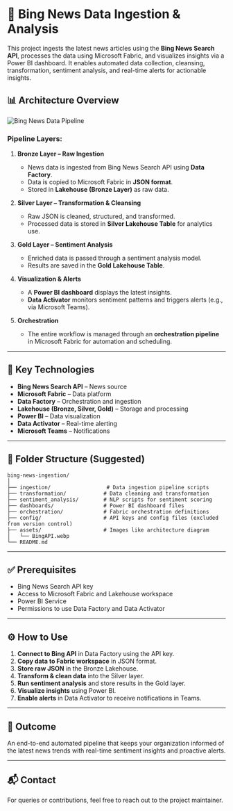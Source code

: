 
# 📰 Bing News Data Ingestion & Analysis

This project ingests the latest news articles using the **Bing News Search API**, processes the data using Microsoft Fabric, and visualizes insights via a Power BI dashboard. It enables automated data collection, cleansing, transformation, sentiment analysis, and real-time alerts for actionable insights.

## 📊 Architecture Overview

![Bing News Data Pipeline](./BingAPI_Project_Architecture.png)

### Pipeline Layers:

1. **Bronze Layer – Raw Ingestion**  
   - News data is ingested from Bing News Search API using **Data Factory**.
   - Data is copied to Microsoft Fabric in **JSON format**.
   - Stored in **Lakehouse (Bronze Layer)** as raw data.

2. **Silver Layer – Transformation & Cleansing**  
   - Raw JSON is cleaned, structured, and transformed.
   - Processed data is stored in **Silver Lakehouse Table** for analytics use.

3. **Gold Layer – Sentiment Analysis**  
   - Enriched data is passed through a sentiment analysis model.
   - Results are saved in the **Gold Lakehouse Table**.

4. **Visualization & Alerts**  
   - A **Power BI dashboard** displays the latest insights.
   - **Data Activator** monitors sentiment patterns and triggers alerts (e.g., via Microsoft Teams).

5. **Orchestration**  
   - The entire workflow is managed through an **orchestration pipeline** in Microsoft Fabric for automation and scheduling.

---

## 🚀 Key Technologies

- **Bing News Search API** – News source
- **Microsoft Fabric** – Data platform
- **Data Factory** – Orchestration and ingestion
- **Lakehouse (Bronze, Silver, Gold)** – Storage and processing
- **Power BI** – Data visualization
- **Data Activator** – Real-time alerting
- **Microsoft Teams** – Notifications

---

## 📁 Folder Structure (Suggested)

```
bing-news-ingestion/
│
├── ingestion/                  # Data ingestion pipeline scripts
├── transformation/            # Data cleaning and transformation
├── sentiment_analysis/        # NLP scripts for sentiment scoring
├── dashboards/                # Power BI dashboard files
├── orchestration/             # Fabric orchestration definitions
├── config/                    # API keys and config files (excluded from version control)
├── assets/                    # Images like architecture diagram
│   └── BingAPI.webp
└── README.md
```

---

## ✅ Prerequisites

- Bing News Search API key
- Access to Microsoft Fabric and Lakehouse workspace
- Power BI Service
- Permissions to use Data Factory and Data Activator

---

## ⚙️ How to Use

1. **Connect to Bing API** in Data Factory using the API key.
2. **Copy data to Fabric workspace** in JSON format.
3. **Store raw JSON** in the Bronze Lakehouse.
4. **Transform & clean data** into the Silver layer.
5. **Run sentiment analysis** and store results in the Gold layer.
6. **Visualize insights** using Power BI.
7. **Enable alerts** in Data Activator to receive notifications in Teams.

---

## 📌 Outcome

An end-to-end automated pipeline that keeps your organization informed of the latest news trends with real-time sentiment insights and proactive alerts.

---

## 📬 Contact

For queries or contributions, feel free to reach out to the project maintainer.
